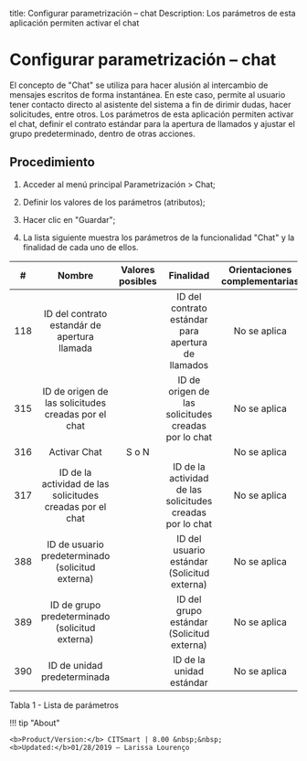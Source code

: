 title:  Configurar parametrización – chat 
Description: Los parámetros de esta aplicación permiten activar el chat 
# Configurar parametrización – chat

El concepto de "Chat" se utiliza para hacer alusión al intercambio de mensajes escritos de forma instantánea. En este caso, permite al usuario tener contacto directo al asistente del sistema a fin de dirimir dudas, hacer solicitudes, entre otros. Los parámetros de esta aplicación permiten activar el chat, definir el contrato estándar para la apertura de llamados y ajustar el grupo predeterminado, dentro de otras acciones.

Procedimiento
-------------

1.  Acceder al menú principal Parametrización \> Chat;

2.  Definir los valores de los parámetros (atributos);

3.  Hacer clic en "Guardar";

4.  La lista siguiente muestra los parámetros de la funcionalidad "Chat" y la
    finalidad de cada uno de ellos.

| **#** |                         **Nombre**                        | **Valores posibles** |                       **Finalidad**                       | **Orientaciones complementarias** |
|:-----:|:---------------------------------------------------------:|:--------------------:|:---------------------------------------------------------:|:---------------------------------:|
|  118  |        ID del contrato estandár de apertura llamada       |                      |     ID del contrato estándar para apertura de llamados    |            No se aplica           |
|  315  |    ID de origen de las solicitudes creadas por el chat    |                      |    ID de origen de las solicitudes creadas por lo chat    |            No se aplica           |
|  316  |                        Activar Chat                       |         S o N        |                                                           |            No se aplica           |
|  317  | ID de la actividad de las solicitudes creadas por el chat |                      | ID de la actividad de las solicitudes creadas por lo chat |            No se aplica           |
|  388  |      ID de usuario predeterminado (solicitud externa)     |                      |        ID del usuario estándar (Solicitud externa)        |            No se aplica           |
|  389  |       ID de grupo predeterminado (solicitud externa)      |                      |         ID del grupo estándar (Solicitud externa)         |            No se aplica           |
|  390  |                ID de unidad predeterminada                |                      |                  ID de la unidad estándar                 |            No se aplica           |

Tabla 1 - Lista de parámetros

!!! tip "About"

    <b>Product/Version:</b> CITSmart | 8.00 &nbsp;&nbsp;
    <b>Updated:</b>01/28/2019 – Larissa Lourenço
